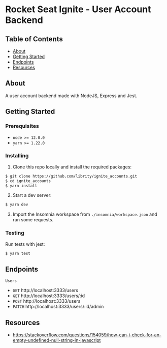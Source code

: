 # Rocket Seat Ignite - User Account Backend

## Table of Contents

- [About](#about)
- [Getting Started](#getting_started)
- [Endpoints](#endpoints)
- [Resources](#resources)

## About <a name = "about"></a>

A user account backend made with NodeJS, Express and Jest.

## Getting Started <a name = "getting_started"></a>

### Prerequisites

- `node >= 12.0.0`
- `yarn >= 1.22.0`

### Installing

1. Clone this repo locally and install the required packages:

```bash
$ git clone https://github.com/librity/ignite_accounts.git
$ cd ignite_accounts
$ yarn install
```

2. Start a dev server:

```bash
$ yarn dev
```

3. Import the Insomnia workspace from `./insomnia/workspace.json`
   and run some requests.

### Testing

Run tests with jest:

```bash
$ yarn test
```

## Endpoints <a name = "endpoints"></a>

`Users`

- `GET` http://localhost:3333/users
- `GET` http://localhost:3333/users/:id
- `POST` http://localhost:3333/users
- `PATCH` http://localhost:3333/users/:id/admin

## Resources <a name = "resources"></a>

- https://stackoverflow.com/questions/154059/how-can-i-check-for-an-empty-undefined-null-string-in-javascript

